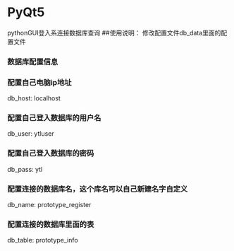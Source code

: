 # PyQt5
pythonGUI登入系连接数据库查询
##使用说明：
修改配置文件db_data里面的配置文件

### 数据库配置信息
### 配置自己电脑ip地址
db_host: localhost

### 配置自己登入数据库的用户名
db_user: ytluser

### 配置自己登入数据库的密码
db_pass: ytl

### 配置连接的数据库名，这个库名可以自己新建名字自定义
db_name: prototype_register

### 配置连接的数据库里面的表
db_table: prototype_info
